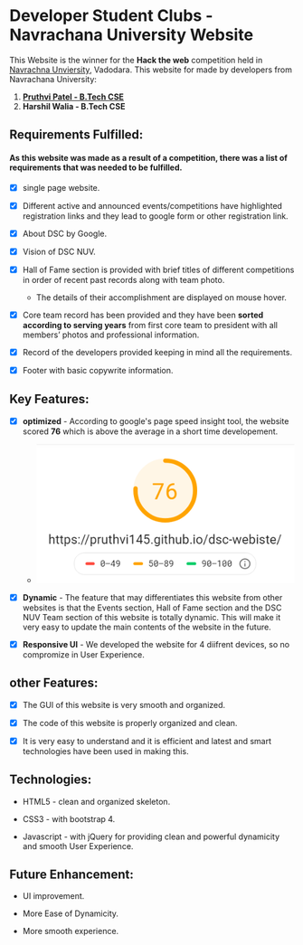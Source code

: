 # Developer Student Clubs - Navrachana University Website

This Website is the winner for the **Hack the web** competition held in [Navrachna Unviersity](https://nuv.ac.in), Vadodara. This website for made by developers from Navrachana University:

1. **[Pruthvi Patel - B.Tech CSE](https://github.com/pruthvi145)**
2. **Harshil Walia - B.Tech CSE**

## Requirements Fulfilled: 

#### As this website was made as a result of a competition, there was a list of requirements that was needed to be fulfilled.

* [x] single page website.

* [x] Different active and announced events/competitions have highlighted registration links and they lead to google form or other registration link.

* [x] About DSC by Google.

* [x] Vision of DSC NUV.

* [x] Hall of Fame section is provided with brief titles of different competitions in order of recent past records along with team photo.
    * The details of their accomplishment are displayed on mouse hover.

* [x] Core team record has been provided and they have been **sorted according to serving years** from first core team to president with all members’ photos and professional information.

* [x] Record of the developers provided keeping in mind all the requirements.

* [x] Footer with basic copywrite information.

## Key Features:
* [x] **optimized** - According to google's page speed insight tool, the website scored **76** which is above the average in a short time developement.
    * ![Page Insight score](/screenshots/google_page_speed_insight_score.PNG)

* [x] **Dynamic** - The feature that may differentiates this website from other websites is that the Events section, Hall of Fame section and the DSC NUV Team section of this website is totally dynamic. This will make it very easy to update the main contents of the website in the future.
* [x] **Responsive UI** - We developed the website for 4 diifrent devices, so no compromize in User Experience. 



## other Features:

* [x] The GUI of this website is very smooth and organized.

* [x] The code of this website is properly organized and clean.

* [x] It is very easy to understand and it is efficient and latest and smart technologies have been used in making this.


## Technologies: 

* HTML5 - clean and organized skeleton.

* CSS3 - with bootstrap 4.

* Javascript - with jQuery for providing clean and powerful dynamicity and smooth User Experience.


## Future Enhancement: 

* UI improvement.

* More Ease of Dynamicity.

* More smooth experience.
